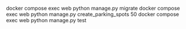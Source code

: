 docker compose exec web python manage.py migrate
docker compose exec web python manage.py create_parking_spots 50
docker compose exec web python manage.py test